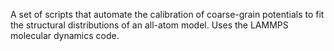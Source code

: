 A set of scripts that automate the calibration of coarse-grain potentials to fit the structural distributions of an all-atom model.  Uses the LAMMPS molecular dynamics code.